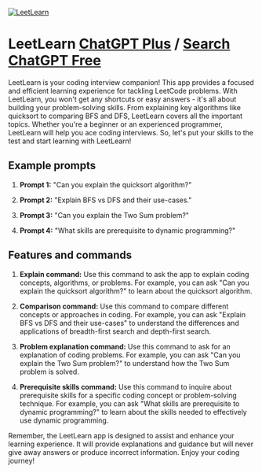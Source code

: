 
[![LeetLearn](https://files.oaiusercontent.com/file-U9aoqXsrgC8Of7YfsCGCINg4?se=2123-10-18T15%3A01%3A45Z&sp=r&sv=2021-08-06&sr=b&rscc=max-age%3D31536000%2C%20immutable&rscd=attachment%3B%20filename%3DDALL%25C2%25B7E%25202023-11-11%252009.53.37%2520-%2520Create%2520a%2520more%2520minimalist%2520and%2520playful%2520logo%2520for%2520an%2520interview%2520preparation%2520and%2520coding%2520challenge%2520assistant%2520app%252C%2520capturing%2520a%2520big%2520tech%2520and%2520AI%2520startup%2520atmosph.png&sig=UV%2BR7Z8tn6d5l8MvWEMQqs2JjgJReBcr1fuPJCYwVvc%3D)](https://chat.openai.com/g/g-gbrlnhJp7-leetlearn)

# LeetLearn [ChatGPT Plus](https://chat.openai.com/g/g-gbrlnhJp7-leetlearn) / [Search ChatGPT Free](https://gptcall.net/index.html#/?search=LeetLearn)

LeetLearn is your coding interview companion! This app provides a focused and efficient learning experience for tackling LeetCode problems. With LeetLearn, you won't get any shortcuts or easy answers - it's all about building your problem-solving skills. From explaining key algorithms like quicksort to comparing BFS and DFS, LeetLearn covers all the important topics. Whether you're a beginner or an experienced programmer, LeetLearn will help you ace coding interviews. So, let's put your skills to the test and start learning with LeetLearn!

## Example prompts

1. **Prompt 1:** "Can you explain the quicksort algorithm?"

2. **Prompt 2:** "Explain BFS vs DFS and their use-cases."

3. **Prompt 3:** "Can you explain the Two Sum problem?"

4. **Prompt 4:** "What skills are prerequisite to dynamic programming?"

## Features and commands

1. **Explain command:** Use this command to ask the app to explain coding concepts, algorithms, or problems. For example, you can ask "Can you explain the quicksort algorithm?" to learn about the quicksort algorithm.

2. **Comparison command:** Use this command to compare different concepts or approaches in coding. For example, you can ask "Explain BFS vs DFS and their use-cases" to understand the differences and applications of breadth-first search and depth-first search.

3. **Problem explanation command:** Use this command to ask for an explanation of coding problems. For example, you can ask "Can you explain the Two Sum problem?" to understand how the Two Sum problem is solved.

4. **Prerequisite skills command:** Use this command to inquire about prerequisite skills for a specific coding concept or problem-solving technique. For example, you can ask "What skills are prerequisite to dynamic programming?" to learn about the skills needed to effectively use dynamic programming.

Remember, the LeetLearn app is designed to assist and enhance your learning experience. It will provide explanations and guidance but will never give away answers or produce incorrect information. Enjoy your coding journey!


